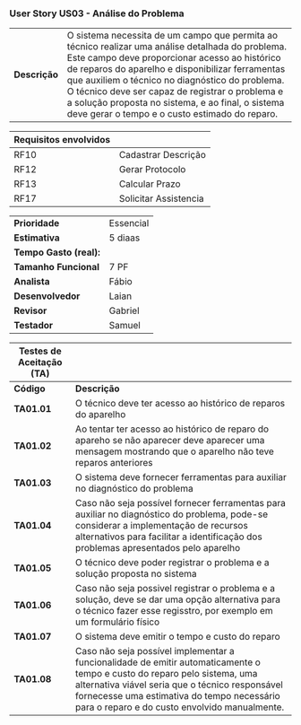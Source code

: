 


### User Story US03 - Análise do Problema

|               |                                                                |
| ------------- | :------------------------------------------------------------- |
| **Descrição** | O sistema necessita de um campo que permita ao técnico realizar uma análise detalhada do problema. Este campo deve proporcionar acesso ao histórico de reparos do aparelho e disponibilizar ferramentas que auxiliem o técnico no diagnóstico do problema. O técnico deve ser capaz de registrar o problema e a solução proposta no sistema, e ao final, o sistema deve gerar o tempo e o custo estimado do reparo. |


                     

| **Requisitos envolvidos** |                                                    |
| ------------- | :------------------------------------------------------------- |
| RF10          | Cadastrar Descrição|
| RF12          | Gerar Protocolo    |
| RF13          | Calcular Prazo |
| RF17          | Solicitar Assistencia |


|                           |                                     |
| ------------------------- | ----------------------------------- | 
| **Prioridade**            | Essencial                           | 
| **Estimativa**            | 5 diaas                             | 
| **Tempo Gasto (real):**   |                                     | 
| **Tamanho Funcional**     | 7 PF                                | 
| **Analista**              | Fábio                               | 
| **Desenvolvedor**         | Laian                               | 
| **Revisor**               | Gabriel                             | 
| **Testador**              | Samuel                              | 


| Testes de Aceitação (TA) |  |
| ----------- | --------- |
| **Código**      | **Descrição** |
| **TA01.01** |O técnico deve ter acesso ao histórico de reparos do aparelho |
| **TA01.02** | Ao tentar ter acesso ao histórico de reparo do apareho se não aparecer deve aparecer uma mensagem mostrando que o aparelho não teve reparos anteriores |
| **TA01.03** | O sistema deve fornecer ferramentas para auxiliar no diagnóstico do problema |
| **TA01.04** | Caso não seja possível fornecer ferramentas para auxiliar no diagnóstico do problema, pode-se considerar a implementação de recursos alternativos para facilitar a identificação dos problemas apresentados pelo aparelho |        |
| **TA01.05** | O técnico deve poder registrar o problema e a solução proposta no sistema  |
| **TA01.06** | Caso não seja possivel registrar o problema e a solução, deve se dar uma opção alternativa para o técnico fazer esse regisstro, por exemplo em um formulário físico |
| **TA01.07** |  O sistema deve emitir o tempo e custo do reparo|
| **TA01.08** |  Caso não seja possível implementar a funcionalidade de emitir automaticamente o tempo e custo do reparo pelo sistema, uma alternativa viável seria que o técnico responsável fornecesse uma estimativa do tempo necessário para o reparo e do custo envolvido manualmente. |
